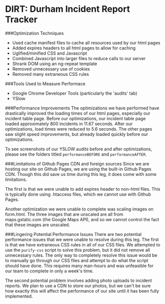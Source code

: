 # DIRT: Durham Incident Report Tracker

###Optimization Techniques
- Used cache manifest files to cache all resources used by our html pages
- Added expires headers to all html pages to allow for caching
- Uglified/minified CSS and Javascript
- Combined Javascript into larger files to reduce calls to our server
- Shrank DOM using an ng-repeat template
- Removed unnecessary use of cookies
- Removed many extraneous CSS rules

###Tools Used to Measure Performace
 - Google Chrome Developer Tools (particularly the 'audits' tab)
 - YSlow
 
###Performance Improvements
The optimizations we have performed have drastically improved the loading times of our html pages, especially our incident table page.  Before our optimizations, our incident table page loaded approximately 800 incidents in 11.67 seconds.  After our optimizations, load times were reduced to 5.6 seconds.  The other pages saw slight speed improvements, but already loaded quickly before our optimizations.

To see screenshots of our YSLOW audits before and after optimizations, please see the folders titled `performanceBEFORE` and `performanceAFTER`.

###Limitations of Github Pages CDN and foreign sources
Since we are hosting our site on Github Pages, we are using the built-in Github Pages CDN.  Though this did save us time during this leg, it does come with some limitations.

The first is that we were unable to add expires header to non-html files.  This is typically done using .htaccess files, which we cannot use with Github Pages.

Another optimization we were unable to complete was scaling images on form.html. The three images that are unscaled are all from maps.gstatic.com (the Google Maps API), and so we cannot control the fact that these images are unscaled.


###Lingering Potential Performance Issues
There are two potential performance issues that we were unable to resolve during this leg.  The first is that we have extraneous CSS rules in all of our CSS files.  We attempted to use the `purify-css` script to solve this problem, but it did not remove all unnecessary rules. The only way to completely resolve this issue would be to manually go through our CSS files and attempt to do what the script should have done.  This requires many man-hours and was unfeasible for our team to complete in only a week's time.

The second potential problem involves adding photo uploads to incident reports.  We plan to use a CDN to store our photos, but we can't be sure how exactly this will affect the performance of our site until it has been fully implemented.
